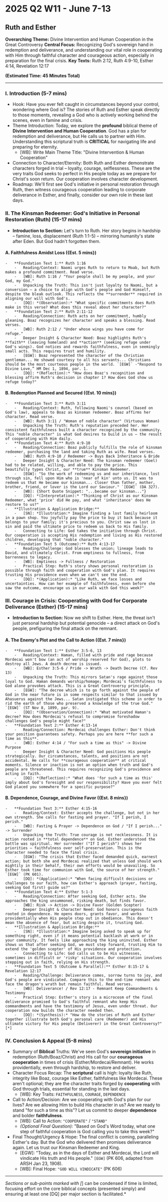 # 2025 Q2 W11 - June 7-13

## Ruth and Esther

**Overarching Theme:** Divine Intervention and Human Cooperation in the Great
Controversy **Central Focus:** Recognizing God's sovereign hand in redemption
and deliverance, and understanding our vital role in cooperating with Him
through faithful character and courageous action, especially in preparation for
the final crisis. **Key Texts:** Ruth 2:12, Ruth 4:9-10, Esther 4:14, Revelation
12:17

**(Estimated Time: 45 Minutes Total)**

---

### I. Introduction (5-7 mins)

- Hook: Have you ever felt caught in circumstances beyond your control,
  wondering where God is? The stories of Ruth and Esther speak directly to those
  moments, revealing a God who is actively working behind the scenes, even in
  famine and crisis.
- Theme Introduction: Today, we explore the **profound** biblical theme of
  **Divine Intervention and Human Cooperation**. God has a plan for redemption
  and deliverance, but He calls us to partner with Him. Understanding this
  scriptural truth is **CRITICAL** for navigating life and preparing for
  eternity.
  - [WB]: Write Main Theme Title: "Divine Intervention & Human Cooperation"
- Connection to Character/Eternity: Both Ruth and Esther demonstrate characters
  forged in trial – loyalty, courage, selflessness. These are the very traits
  God seeks to perfect in His people today as we prepare for Christ's soon
  return. Our cooperation involves character development.
- Roadmap: We'll first see God's initiative in personal restoration through
  Ruth, then witness courageous cooperation leading to corporate deliverance in
  Esther, and finally, consider our own role in these last days.

### II. The Kinsman Redeemer: God's Initiative in Personal Restoration (Ruth) (15-17 mins)

- **Introduction to Section:** Let's turn to Ruth. Her story begins in hardship
  – famine, loss, displacement (Ruth 1:1-5) – mirroring humanity's state after
  Eden. But God hadn't forgotten them.

#### A. Faithfulness Amidst Loss ({Est. 5 mins})

    -   **Foundation Text 1:** Ruth 1:16
        -   Reading/Context: Naomi urges Ruth to return to Moab, but Ruth makes a profound commitment. Read verse.
        -   [WB]: Ruth 1:16 / "Your people shall be my people, and your God, my God."
        -   Unpacking the Truth: This isn't just loyalty to Naomi, but a conversion – a choice to align with God's people and God Himself, despite the bleak outlook. This reflects the **surrender** required in aligning our will with God's.
        -   [DQ]: *(Observation):* "What specific commitments does Ruth make in this verse? What does this reveal about her character?"
    -   **Foundation Text 2:** Ruth 2:11-12
        -   Reading/Connection: Ruth acts on her commitment, humbly gleaning. Boaz recognizes her character and speaks a blessing. Read verses.
        -   [WB]: Ruth 2:12 / "Under whose wings you have come for refuge."
        -   Deeper Insight & Character Need: Boaz highlights Ruth's **faith** (leaving homeland) and **action** (seeking refuge under God's wings). God notices and rewards faithfulness, even in seemingly small acts. This requires trust and humility.
        -   [EGW]: Boaz represented the character of the Christian gentleman... He showed courtesy to all his servants... Christians should be the most courteous people in the world. `[EGW]` -"Respond to Divine Love,” HM Dec 1, 1894, par. 1.
        -   [DQ]: *(Reflection):* "How does Boaz's recognition and blessing affirm Ruth's decision in chapter 1? How does God show us refuge today?"

#### B. Redemption Planned and Secured ({Est. 10 mins})

    -   **Foundation Text 3:** Ruth 3:11
        -   Reading/Context: Ruth, following Naomi's counsel (based on God's law), appeals to Boaz as kinsman redeemer. Boaz affirms her character. Read verse.
        -   [WB]: Ruth 3:11 / "Woman of noble character" (Virtuous Woman)
        -   Unpacking the Truth: Ruth's reputation preceded her. Her consistent faithfulness built a character recognized by the community. This "noble character" is what God desires to build in us – the result of cooperating with Him daily.
    -   **Foundation Text 4:** Ruth 4:9-10
        -   Reading/Connection: Boaz publicly fulfills the role of kinsman redeemer, purchasing the land and taking Ruth as wife. Read verses.
        -   [WB]: Ruth 4:9-10 / Redeemer -> Buys Back Inheritance & Bride
        -   Deeper Insight & Character Need: The kinsman redeemer (Goel) had to be related, willing, and able to pay the price. This beautifully types Christ, our **true** Kinsman Redeemer.
        -   [EGW]: "So the work of redeeming us and our inheritance, lost through sin, fell upon Him who is 'near of kin' unto us. It was to redeem us that He became our kinsman... Closer than father, mother, brother, friend, or lover is the Lord our Saviour." `[EGW]` (DA 327).
        -   [WB]: {Short Quote Snippet: "...became our kinsman..."}
        -   [DQ]: *(Interpretation):* "Thinking of Christ as our Kinsman Redeemer, what 'price' did He pay, and what 'inheritance' does He restore to us?"
    -   **Illustration & Application Bridge:**
        -   [SN]: *Illustration:* Imagine finding a lost family heirloom in a pawn shop. You joyfully pay the price to buy it back because it belongs to your family; it's precious to you. Christ saw us lost in sin and paid the ultimate price to redeem us back to His family.
        -   Connecting to Life: God takes the initiative through Christ. Our cooperation is accepting His redemption and living as His restored children, developing that "noble character."
    -   **Foundation Text 5 (Outcome):** Ruth 4:13-17
        -   Reading/Challenge: God blesses the union; lineage leads to David, and ultimately Christ. From emptiness to fullness, from barrenness to legacy.
        -   [WB]: Emptiness -> Fullness / Restoration
        -   Practical Step: Ruth's story shows personal restoration is possible through faith and cooperation with God's plan. It requires trusting His providence even when we can't see the end.
        -   [DQ]: *(Application):* "Like Ruth, we face losses and uncertainties. How can her example of faithfulness, even before she saw the outcome, encourage us in our walk with God this week?"

### III. Courage in Crisis: Cooperating with God for Corporate Deliverance (Esther) (15-17 mins)

- **Introduction to Section:** Now we shift to Esther. Here, the threat isn't
  just personal hardship but potential genocide – a direct attack on God's
  people, prefiguring the final attack on the remnant.

#### A. The Enemy's Plot and the Call to Action ({Est. 7 mins})

    -   **Foundation Text 1:** Esther 3:5-6, 13
        -   Reading/Context: Haman, filled with pride and rage because Mordecai won't bow (an act of worship reserved for God), plots to destroy all Jews. A death decree is issued.
        -   [WB]: Esther 3:5-6 / Pride -> Wrath -> Death Decree (Cf. Rev 13)
        -   Unpacking the Truth: This mirrors Satan's rage against those loyal to God. Haman demands worship/homage; Mordecai's faithfulness to God alone provokes attack. This is a Great Controversy principle.
        -   [EGW]: "The decree which is to go forth against the people of God in the near future is in some respects similar to that issued by Ahasuerus against the Jews... Satan instigated this scheme in order to rid the earth of those who preserved a knowledge of the true God." `[EGW]` (ST Nov 8, 1899, par. 9).
        -   [DQ]: *(Observation/Connection):* "What motivated Haman's decree? How does Mordecai's refusal to compromise foreshadow challenges God's people might face?"
    -   **Foundation Text 2:** Esther 4:13-14
        -   Reading/Connection: Mordecai challenges Esther: Don't think your position guarantees safety. Perhaps you are here **for such a time as this**.
        -   [WB]: Esther 4:14 / "For such a time as this" -> Divine Purpose
        -   Deeper Insight & Character Need: God positions His people strategically. Our circumstances, talents, and positions are not accidental. He calls for **courageous cooperation** at critical moments. Silence or inaction is not an option when truth and God's people are threatened. This requires recognizing God's providence and acting in faith.
        -   [DQ]: *(Reflection):* "What does 'for such a time as this' imply about God's foresight and our responsibility? Have you ever felt God placed you somewhere for a specific purpose?"

#### B. Dependence, Courage, and Divine Favor ({Est. 8 mins})

    -   **Foundation Text 3:** Esther 4:15-16
        -   Reading/Context: Esther accepts the challenge, but not in her own strength. She calls for fasting and prayer. "If I perish, I perish."
        -   [WB]: Fasting & Prayer -> Dependence on God / "If I perish..." -> Surrender
        -   Unpacking the Truth: True courage is not recklessness. It is action rooted in **total dependence** on God. Esther understood the battle was spiritual. Her surrender ("If I perish") shows her priorities – faithfulness over self-preservation. This is the character needed to face the final crisis.
        -   [EGW]: "The crisis that Esther faced demanded quick, earnest action; but both she and Mordecai realized that unless God should work mightily in their behalf, their own efforts would be unavailing. So Esther took time for communion with God, the source of her strength." `[EGW]` (PK 601).
        -   [DQ]: *(Application):* "When facing difficult decisions or challenges to our faith, how can Esther's approach (prayer, fasting, seeking God first) guide us?"
    -   **Foundation Text 4:** Esther 5:1-3
        -   Reading/Connection: After seeking God, Esther acts. She approaches the king unsummoned, risking death, but finds favor.
        -   [WB]: Risk -> Action -> Divine Favor (Golden Scepter)
        -   Deeper Insight & Character Need: God honors courageous faith rooted in dependence. He opens doors, grants favor, and works providentially when His people step out in obedience. This doesn't mean the absence of fear, but acting despite it, trusting God.
    -   **Illustration & Application Bridge:**
        -   [SN]: *Illustration:* Imagine being asked to speak up for something right, even if it means potential backlash at work or in your community. It feels like approaching the king uninvited. Esther shows us that after seeking God, we must step forward, trusting Him to extend the 'golden scepter' of His providence and protection.
        -   Connecting to Life: God calls us to be His witnesses, sometimes in difficult or 'risky' situations. Our cooperation involves stepping out in faith, relying on His strength.
    -   **Foundation Text 5 (Outcome & Parallel):** Esther 8:15-17 & Revelation 12:17
        -   Reading/Challenge: Deliverance comes, sorrow turns to joy, and God's people are vindicated. Compare this to the end-time remnant who face the dragon's wrath but remain faithful. Read verses.
        -   [WB]: Deliverance! / Rev 12:17 - Remnant Keep Commandments & Testimony
        -   Practical Step: Esther's story is a microcosm of the final deliverance promised to God's faithful remnant who keep His commandments and have the testimony of Jesus, even under threat. Our cooperation now builds the character needed then.
        -   [DQ]: *(Synthesis):* "How do the stories of Ruth and Esther together illustrate both God's personal care (Redeemer) and His ultimate victory for His people (Deliverer) in the Great Controversy?" [*]

### IV. Conclusion & Appeal (5-8 mins)

- Summary of **Biblical** Truths: We've seen God's **sovereign initiative** in
  redemption (Ruth/Boaz/Christ) and His call for our **courageous cooperation**
  in times of crisis (Esther/Mordecai/Remnant). He works providentially, even
  through hardship, to restore and deliver.
- Character Focus Recap: The **scriptural** call is high: loyalty like Ruth,
  integrity like Boaz, courage like Esther, faithfulness like Mordecai. These
  aren't optional; they are the character traits forged by **cooperating** with
  God through trials, essential for standing in the last days.
  - [WB]: Key Traits: `FAITHFULNESS`, `COURAGE`, `DEPENDENCE`
- Call to Action/Decision: Are we cooperating with God's plan for our lives? Are
  we allowing Him to build His character in us? Are we ready to stand "for such
  a time as this"? Let us commit to deeper **dependence** and bolder
  **faithfulness**.
  - [WB]: Call to Action: `"COOPERATE"` / `"STAND"`
  - _(Optional Final Question):_ "Based on God's Word today, what one step of
    faithful cooperation is God calling you to take this week?"
- Final Thought/Urgency & Hope: The final conflict is coming, paralleling
  Esther's day. But the God who delivered then promises deliverance again. Let
  us trust our Kinsman Redeemer and King.
  - [EGW]: "Today, as in the days of Esther and Mordecai, the Lord will
    vindicate His truth and His people." `[EGW]` (PK 606, adapted from ARSH Jan
    23, 1908).
  - [WB]: Final Hope: `"GOD WILL VINDICATE"` (PK 606)

---

_Sections or sub-points marked with [_] can be condensed if time is limited,
focusing effort on the core biblical concepts (presented simply) and ensuring at
least one [DQ] per major section is facilitated.\*
